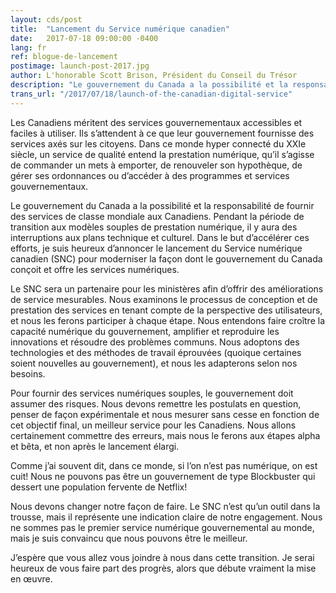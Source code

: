 ```yaml
---
layout: cds/post
title:  "Lancement du Service numérique canadien"
date:   2017-07-18 09:00:00 -0400
lang: fr
ref: blogue-de-lancement
postimage: launch-post-2017.jpg
author: L'honorable Scott Brison, Président du Conseil du Trésor
description: "Le gouvernement du Canada a la possibilité et la responsabilité de fournir des services de classe mondiale aux Canadiens. Pendant la période de transition aux modèles souples de prestation numérique, il y aura des interruptions aux plans technique et culturel. Dans le but d’accélérer ces efforts, je suis heureux d’annoncer le lancement du Service numérique canadien (SNC) pour moderniser la façon dont le gouvernement du Canada conçoit et offre les services numériques."
trans_url: "/2017/07/18/launch-of-the-canadian-digital-service"
---
```

Les Canadiens méritent des services gouvernementaux accessibles et faciles à utiliser. Ils s’attendent à ce que leur gouvernement fournisse des services axés sur les citoyens. Dans ce monde hyper connecté du XXIe siècle, un service de qualité entend la prestation numérique, qu’il s’agisse de commander un mets à emporter, de renouveler son hypothèque, de gérer ses ordonnances ou d’accéder à des programmes et services gouvernementaux.

Le gouvernement du Canada a la possibilité et la responsabilité de fournir des services de classe mondiale aux Canadiens. Pendant la période de transition aux modèles souples de prestation numérique, il y aura des interruptions aux plans technique et culturel. Dans le but d’accélérer ces efforts, je suis heureux d’annoncer le lancement du Service numérique canadien (SNC) pour moderniser la façon dont le gouvernement du Canada conçoit et offre les services numériques.

Le SNC sera un partenaire pour les ministères afin d’offrir des améliorations de service mesurables. Nous examinons le processus de conception et de prestation des services en tenant compte de la perspective des utilisateurs, et nous les ferons participer à chaque étape.
Nous entendons faire croître la capacité numérique du gouvernement, amplifier et reproduire les innovations et résoudre des problèmes communs. Nous adoptons des technologies et des méthodes de travail éprouvées (quoique certaines soient nouvelles au gouvernement), et nous les adapterons selon nos besoins.

Pour fournir des services numériques souples, le gouvernement doit assumer des risques. Nous devons remettre les postulats en question, penser de façon expérimentale et nous mesurer sans cesse en fonction de cet objectif final, un meilleur service pour les Canadiens. Nous allons certainement commettre des erreurs, mais nous le ferons aux étapes alpha et bêta, et non après le lancement élargi.

Comme j’ai souvent dit, dans ce monde, si l’on n’est pas numérique, on est cuit! Nous ne pouvons pas être un gouvernement de type Blockbuster qui dessert une population fervente de Netflix!

Nous devons changer notre façon de faire. Le SNC n’est qu’un outil dans la trousse, mais il représente une indication claire de notre engagement. Nous ne sommes pas le premier service numérique gouvernemental au monde, mais je suis convaincu que nous pouvons être le meilleur.

J’espère que vous allez vous joindre à nous dans cette transition. Je serai heureux de vous faire part des progrès, alors que débute vraiment la mise en œuvre.
